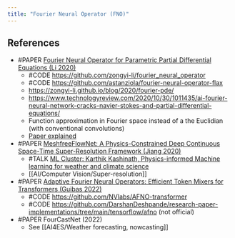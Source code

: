 ```yaml
---
title: "Fourier Neural Operator (FNO)"
---
```


## References
- #PAPER [Fourier Neural Operator for Parametric Partial Differential Equations (Li 2020)](https://arxiv.org/abs/2010.08895)
	- #CODE https://github.com/zongyi-li/fourier_neural_operator
	- #CODE https://github.com/astanziola/fourier-neural-operator-flax
	- https://zongyi-li.github.io/blog/2020/fourier-pde/
	- https://www.technologyreview.com/2020/10/30/1011435/ai-fourier-neural-network-cracks-navier-stokes-and-partial-differential-equations/
	- Function approximation in Fourier space instead of a the Euclidian (with conventional convolutions)
	- [Paper explained](https://www.youtube.com/watch?v=IaS72aHrJKE)
- #PAPER [MeshfreeFlowNet: A Physics-Constrained Deep Continuous Space-Time Super-Resolution Framework (Jiang 2020)](https://arxiv.org/abs/2005.01463)
	- #TALK [ML Cluster: Karthik Kashinath, Physics-informed Machine learning for weather and climate science](https://www.youtube.com/watch?v=B_4TONeY75U)
	- [[AI/Computer Vision/Super-resolution]]
- #PAPER [Adaptive Fourier Neural Operators: Efficient Token Mixers for Transformers (Guibas 2022)](https://arxiv.org/pdf/2111.13587)            
	- #CODE https://github.com/NVlabs/AFNO-transformer
	- #CODE https://github.com/DarshanDeshpande/research-paper-implementations/tree/main/tensorflow/afno (not official)
- #PAPER FourCastNet (2022)
	- See [[AI4ES/Weather forecasting, nowcasting]]